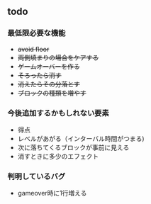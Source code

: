 ## todo

### 最低限必要な機能

- ~~avoid floor~~
- ~~両側填まりの場合をケアする~~
- ~~ゲームオーバーを作る~~
- ~~そろったら消す~~
- ~~消えたらその分落とす~~
- ~~ブロックの種類を増やす~~

### 今後追加するかもしれない要素

- 得点
- レベルがあがる（インターバル時間がつまる)
- 次に落ちてくるブロックが事前に見える
- 消すときに多少のエフェクト

### 判明しているバグ

- gameover時に1行増える